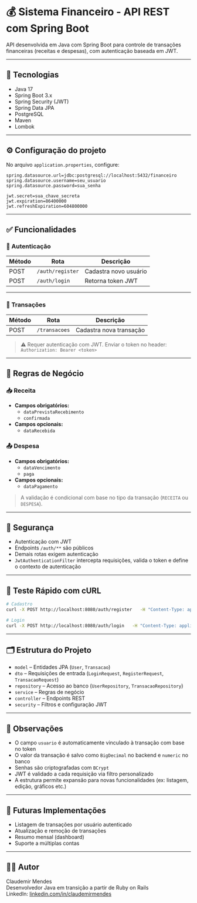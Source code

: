 # 💰 Sistema Financeiro - API REST com Spring Boot

API desenvolvida em Java com Spring Boot para controle de transações financeiras (receitas e despesas), com autenticação baseada em JWT.

---

## 🔧 Tecnologias

- Java 17
- Spring Boot 3.x
- Spring Security (JWT)
- Spring Data JPA
- PostgreSQL
- Maven
- Lombok

---

## ⚙️ Configuração do projeto

No arquivo `application.properties`, configure:

```properties
spring.datasource.url=jdbc:postgresql://localhost:5432/financeiro
spring.datasource.username=seu_usuario
spring.datasource.password=sua_senha

jwt.secret=sua_chave_secreta
jwt.expiration=86400000
jwt.refreshExpiration=604800000
```

---

## ✅ Funcionalidades

### 🔐 Autenticação

| Método | Rota           | Descrição             |
|--------|----------------|-----------------------|
| POST   | `/auth/register` | Cadastra novo usuário |
| POST   | `/auth/login`    | Retorna token JWT     |

---

### 💸 Transações

| Método | Rota          | Descrição                     |
|--------|---------------|-------------------------------|
| POST   | `/transacoes` | Cadastra nova transação       |

> ⚠️ Requer autenticação com JWT. Enviar o token no header:  
> `Authorization: Bearer <token>`

---

## 📜 Regras de Negócio

### 📥 Receita

- **Campos obrigatórios:**
    - `dataPrevistaRecebimento`
    - `confirmada`
- **Campos opcionais:**
    - `dataRecebida`

### 📤 Despesa

- **Campos obrigatórios:**
    - `dataVencimento`
    - `paga`
- **Campos opcionais:**
    - `dataPagamento`

> A validação é condicional com base no tipo da transação (`RECEITA` ou `DESPESA`).

---

## 🔐 Segurança

- Autenticação com JWT
- Endpoints `/auth/**` são públicos
- Demais rotas exigem autenticação
- `JwtAuthenticationFilter` intercepta requisições, valida o token e define o contexto de autenticação

---

## 🧪 Teste Rápido com cURL

```bash
# Cadastro
curl -X POST http://localhost:8080/auth/register   -H "Content-Type: application/json"   -d '{"username": "claudemirmendes", "password": "minhaSenha123"}'

# Login
curl -X POST http://localhost:8080/auth/login   -H "Content-Type: application/json"   -d '{"username": "claudemirmendes", "password": "minhaSenha123"}'
```

---

## 🗂️ Estrutura do Projeto

- `model` – Entidades JPA (`User`, `Transacao`)
- `dto` – Requisições de entrada (`LoginRequest`, `RegisterRequest`, `TransacaoRequest`)
- `repository` – Acesso ao banco (`UserRepository`, `TransacaoRepository`)
- `service` – Regras de negócio
- `controller` – Endpoints REST
- `security` – Filtros e configuração JWT

---

## 📌 Observações

- O campo `usuario` é automaticamente vinculado à transação com base no token
- O valor da transação é salvo como `BigDecimal` no backend e `numeric` no banco
- Senhas são criptografadas com `BCrypt`
- JWT é validado a cada requisição via filtro personalizado
- A estrutura permite expansão para novas funcionalidades (ex: listagem, edição, gráficos etc.)

---

## 🚀 Futuras Implementações

- Listagem de transações por usuário autenticado
- Atualização e remoção de transações
- Resumo mensal (dashboard)
- Suporte a múltiplas contas

---

## 👨‍💻 Autor

Claudemir Mendes  
Desenvolvedor Java em transição a partir de Ruby on Rails  
LinkedIn: [linkedin.com/in/claudemirmendes](https://linkedin.com/in/claudemirmendes)
